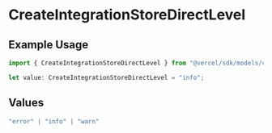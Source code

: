 # CreateIntegrationStoreDirectLevel

## Example Usage

```typescript
import { CreateIntegrationStoreDirectLevel } from "@vercel/sdk/models/createintegrationstoredirectop.js";

let value: CreateIntegrationStoreDirectLevel = "info";
```

## Values

```typescript
"error" | "info" | "warn"
```